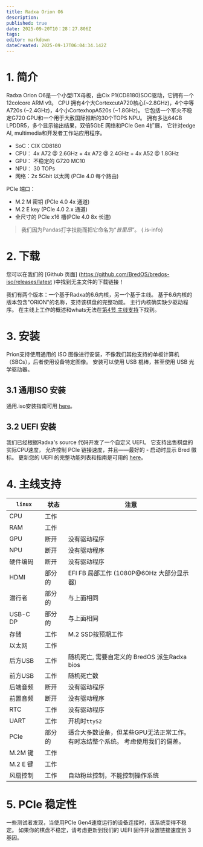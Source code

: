 ```yaml
---
title: Radxa Orion O6
description:
published: true
date: 2025-09-20T10：28：27.806Z
tags:
editor: markdown
dateCreated: 2025-09-17T06:04:34.142Z
---
```


# 1. 简介

Radxa Orion O6是一个小型ITX母板，由Cix P1(CD8180)SOC驱动，它拥有一个 12colcore ARM v9。 CPU 拥有4个大CortexcutA720核心(~2.8GHz)，4个中等A720s (~2.4GHz)，4个小CortexhopA520s (~1.8GHz)。  它包括一个军火不稳定G720 GPU和一个用于大赦国际推断的30个TOPS NPU。  拥有多达64GB LPDDR5，多个显示输出结果，双倍5GbE 网络和PCIe Gen 4扩展， 它针对edge AI, multimedia和开发者工作站应用程序。

- SoC：CIX CD8180
- CPU： 4x A72 @ 2.6GHz + 4x A72 @ 2.4GHz + 4x A52 @ 1.8GHz
- GPU： 不稳定的 G720 MC10
- NPU： 30 TOPs
- 网络：2x 5Gbit 以太网 (PCIe 4.0 每个路由)

PCIe 端口：

- M.2 M 密钥 (PCIe 4.0 4x 通道)
- M.2 E key (PCIe 4.0 2.x 通道)
- 全尺寸的 PCIe x16 槽(PCIe 4.0 8x 长道)

> 我们因为Pandas打字技能而把它命名为“_普里昂_”。
> {.is-info}

# 2. 下载

您可以在我们的 [Github 页面] (https://github.com/BredOS/bredos-iso/releases/latest )中找到无主文件的下载链接！

我们有两个版本：一个基于Radxa的6.6内核，另一个基于主线。
基于6.6内核的版本包含"ORION"的名称，支持该棋盘的完整功能。
主行内核确实缺少驱动程序。 在主线上工作的概述和whats无法在[第4节 主线支持](#h-4-mainline-support)下找到。

# 3. 安装

Prion支持使用通用的 ISO 图像进行安装，不像我们其他支持的单板计算机（SBCs），后者使用设备特定图像。 安装可以使用 USB 棍棒，甚至使用 USB 光学驱动器。

## 3.1 通用ISO 安装

通用.iso安装指南可用 [here](/en/install/Installation-with-ISO)。

## 3.2 UEFI 安装

我们已经根据Radxa's source 代码开发了一个自定义 UEFI。 它支持出售棋盘的实际CPU速度， 允许控制 PCIe 链接速度，并且——最好的 - 启动时显示 Bred 徽标。 更新您的 UEFI 的完整功能列表和指南是可用的 [here](/radxa-orion-o6/prion-uefi-installation)。

# 4. 主线支持

| `linux`                 | 状态  | 注意                                                                                                                            |
| ----------------------- | --- | ----------------------------------------------------------------------------------------------------------------------------- |
| CPU                     | 工作  |                                                                                                                               |
| RAM                     | 工作  |                                                                                                                               |
| GPU                     | 断开  | 没有驱动程序                                                                                                                        |
| NPU                     | 断开  | 没有驱动程序                                                                                                                        |
| 硬件编码                    | 断开  | 没有驱动程序                                                                                                                        |
| HDMI                    | 部分的 | EFI FB 局部工作 (1080P@60Hz 大部分显示器)                                                               |
| 潜行者                     | 部分的 | 与上面相同                                                                                                                         |
| USB-C DP                | 部分的 | 与上面相同                                                                                                                         |
| 存储                      | 工作  | M.2 SSD按预期工作                                                                                                  |
| 以太网                     | 工作  |                                                                                                                               |
| 后方USB                   | 工作  | 随机死亡, 需要自定义的 BredOS 派生Radxa bios                                                                                              |
| 前方USB                   | 工作  | 随机死亡数                                                                                                                         |
| 后端音频                    | 断开  | 没有驱动程序                                                                                                                        |
| 前置音频                    | 断开  | 没有驱动程序                                                                                                                        |
| RTC                     | 工作  | 没有驱动程序                                                                                                                        |
| UART                    | 工作  | 开机时`ttyS2`                                                                                                                    |
| PCIe                    | 部分的 | 适合大多数设备，但某些GPU无法正常工作。 <br> 有时冻结整个系统。 考虑使用我们的偏差。 |
| M.2M 键  | 工作  |                                                                                                                               |
| M.2 E 键 | 工作  |                                                                                                                               |
| 风扇控制                    | 工作  | 自动粉丝控制，不能控制操作系统                                                                                                               |

# 5. PCIe 稳定性

一些测试者发现，当使用PCIe Gen4速度运行的设备连接时，该系统变得不稳定。 如果你的棋盘不稳定，请考虑更新到我们的 UEFI 固件并设置链接速度到 3 基因。